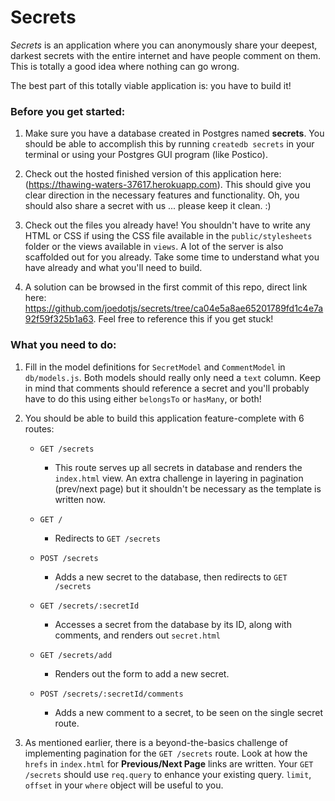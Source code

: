 # Secrets

_Secrets_ is an application where you can anonymously share your deepest, 
darkest secrets with the entire internet and have people comment on them.
This is totally a good idea where nothing can go wrong.

The best part of this totally viable application is: you have to build it!

### Before you get started:

1. Make sure you have a database created in Postgres named **secrets**.
 You should be able to accomplish this by running `createdb secrets` in
 your terminal or using your Postgres GUI program (like Postico).
 
2. Check out the hosted finished version of this application here: (https://thawing-waters-37617.herokuapp.com).
  This should give you clear direction in the necessary features and functionality.
  Oh, you should also share a secret with us ... please keep it clean. :)
  
3. Check out the files you already have! You shouldn't have to write any HTML or
  CSS if using the CSS file available in the `public/stylesheets` folder or the views
  available in `views`. A lot of the server is also scaffolded out for you already. Take
  some time to understand what you have already and what you'll need to build.
  
4. A solution can be browsed in the first commit of this repo, direct link here: https://github.com/joedotjs/secrets/tree/ca04e5a8ae65201789fd1c4e7a92f59f325b1a63. Feel free to reference this if you get stuck!
  
### What you need to do:

1. Fill in the model definitions for `SecretModel` and `CommentModel` in `db/models.js`.
Both models should really only need a `text` column. Keep in mind that comments should reference a secret and you'll probably have to do this using either `belongsTo` or `hasMany`, or both!

2. You should be able to build this application feature-complete with 6 routes:
    
    - `GET /secrets`
        - This route serves up all secrets in database and renders the `index.html` view.
          An extra challenge in layering in pagination (prev/next page) but it shouldn't
          be necessary as the template is written now.
          
    - `GET /`
        - Redirects to `GET /secrets`
        
    - `POST /secrets`
        - Adds a new secret to the database, then redirects to `GET /secrets`
        
    - `GET /secrets/:secretId`
        - Accesses a secret from the database by its ID, along with comments,
          and renders out `secret.html`
          
    - `GET /secrets/add`
        - Renders out the form to add a new secret.
        
    - `POST /secrets/:secretId/comments`
        - Adds a new comment to a secret, to be seen on the single secret route.
        
3. As mentioned earlier, there is a beyond-the-basics challenge of implementing pagination for
    the `GET /secrets` route. Look at how the `hrefs` in `index.html` for **Previous/Next Page**
    links are written. Your `GET /secrets` should use `req.query` to enhance your existing query.
    `limit`, `offset` in your `where` object will be useful to you.
